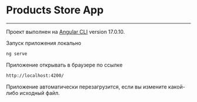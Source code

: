 # Products Store App


---

Проект выполнен на [Angular CLI](https://github.com/angular/angular-cli) version 17.0.10.

Запуск приложения локально
```js
ng serve
``` 

Приложение открывать в браузере по ссылке 
```html
http://localhost:4200/
```


Приложение автоматически перезагрузится, если вы измените какой-либо исходный файл.


